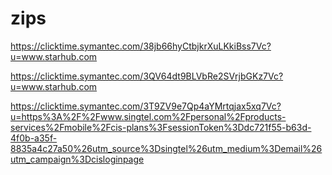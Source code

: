 # zips

https://clicktime.symantec.com/38jb66hyCtbjkrXuLKkiBss7Vc?u=www.starhub.com

https://clicktime.symantec.com/3QV64dt9BLVbRe2SVrjbGKz7Vc?u=www.starhub.com

https://clicktime.symantec.com/3T9ZV9e7Qp4aYMrtqjax5xq7Vc?u=https%3A%2F%2Fwww.singtel.com%2Fpersonal%2Fproducts-services%2Fmobile%2Fcis-plans%3FsessionToken%3Ddc721f55-b63d-4f0b-a35f-8835a4c27a50%26utm_source%3Dsingtel%26utm_medium%3Demail%26utm_campaign%3Dcisloginpage

